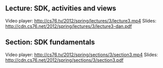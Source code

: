 ## Lecture: SDK, activities and views

Video player: <http://cs76.tv/2012/spring/lectures/3/lecture3.mp4>
Slides: <http://cdn.cs76.net/2012/spring/lectures/3/lecture3-dan.pdf>

## Section: SDK fundamentals

Video player: <http://cs76.tv/2012/spring/sections/3/section3.mp4>
Slides: <http://cdn.cs76.net/2012/spring/sections/3/section3.pdf>
